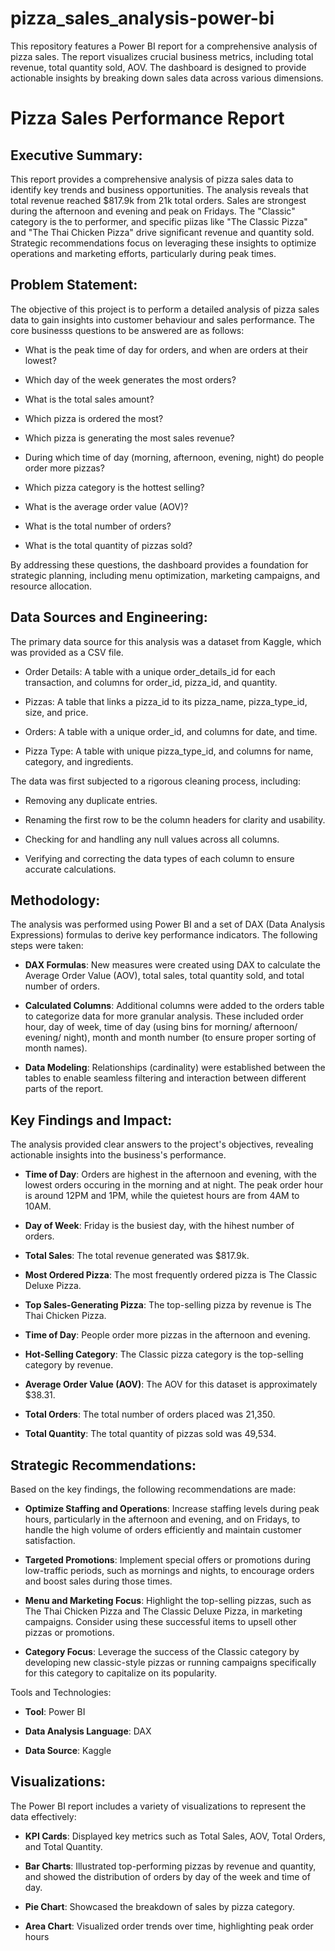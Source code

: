 # pizza_sales_analysis-power-bi
This repository features a Power BI report for a comprehensive analysis of pizza sales. The report visualizes crucial business metrics, including total revenue, total quantity sold, AOV. The dashboard is designed to provide actionable insights by breaking down sales data across various dimensions. 

# Pizza Sales Performance Report
## Executive Summary:
This report provides a comprehensive analysis of pizza sales data to identify key trends and business opportunities. The analysis reveals that total revenue reached $817.9k from 21k total orders. Sales are strongest during the afternoon and evening and peak on Fridays. The "Classic" category is the to performer, and specific piizas like "The Classic Pizza" and "The Thai Chicken Pizza" drive significant revenue and quantity sold. Strategic recommendations focus on leveraging these insights to optimize operations and marketing efforts, particularly during peak times. 

## Problem Statement:
The objective of this project is to perform a detailed analysis of pizza sales data to gain insights into customer behaviour and sales performance. The core businesss questions to be answered are as follows:

- What is the peak time of day for orders, and when are orders at their lowest?

- Which day of the week generates the most orders?

- What is the total sales amount?

- Which pizza is ordered the most?

- Which pizza is generating the most sales revenue?

- During which time of day (morning, afternoon, evening, night) do people order more pizzas?

- Which pizza category is the hottest selling?

- What is the average order value (AOV)?

- What is the total number of orders?

- What is the total quantity of pizzas sold?

By addressing these questions, the dashboard provides a foundation for strategic planning, including menu optimization, marketing campaigns, and resource allocation.

## Data Sources and Engineering:
The primary data source for this analysis was a dataset from Kaggle, which was provided as a CSV file. 

- Order Details: A table with a unique order_details_id for each transaction, and columns for order_id, pizza_id, and quantity.

- Pizzas: A table that links a pizza_id to its pizza_name, pizza_type_id, size, and price.

- Orders: A table with a unique order_id, and columns for date, and time.

- Pizza Type: A table with unique pizza_type_id, and columns for name, category, and ingredients.

The data was first subjected to a rigorous cleaning process, including:

- Removing any duplicate entries.

- Renaming the first row to be the column headers for clarity and usability.

- Checking for and handling any null values across all columns.

- Verifying and correcting the data types of each column to ensure accurate calculations.


## Methodology:
The analysis was performed using Power BI and a set of DAX (Data Analysis Expressions) formulas to derive key performance indicators. The following steps were taken:

- **DAX Formulas**: New measures were created using DAX to calculate the Average Order Value (AOV), total sales, total quantity sold, and total number of orders.

- **Calculated Columns**: Additional columns were added to the orders table to categorize data for more granular analysis. These included order hour, day of week, time of day (using bins for morning/ afternoon/ evening/ night), month and month number (to ensure proper sorting of month names).

- **Data Modeling**: Relationships (cardinality) were established between the tables to enable seamless filtering and interaction between different parts of the report.

## Key Findings and Impact:
The analysis provided clear answers to the project's objectives, revealing actionable insights into the business's performance.

- **Time of Day**: Orders are highest in the afternoon and evening, with the lowest orders occuring in the morning and at night. The peak order hour is around 12PM and 1PM, while the quietest hours are from 4AM to 10AM.

- **Day of Week**: Friday is the busiest day, with the hihest number of orders.

- **Total Sales**: The total revenue generated was $817.9k.

- **Most Ordered Pizza**: The most frequently ordered pizza is The Classic Deluxe Pizza.

- **Top Sales-Generating Pizza**: The top-selling pizza by revenue is The Thai Chicken Pizza.

- **Time of Day**: People order more pizzas in the afternoon and evening.

- **Hot-Selling Category**: The Classic pizza category is the top-selling category by revenue.

- **Average Order Value (AOV)**: The AOV for this dataset is approximately $38.31.

- **Total Orders**: The total number of orders placed was 21,350.

- **Total Quantity**: The total quantity of pizzas sold was 49,534.

## Strategic Recommendations:

Based on the key findings, the following recommendations are made:

- **Optimize Staffing and Operations**: Increase staffing levels during peak hours, particularly in the afternoon and evening, and on Fridays, to handle the high volume of orders efficiently and maintain customer satisfaction.

- **Targeted Promotions**: Implement special offers or promotions during low-traffic periods, such as mornings and nights, to encourage orders and boost sales during those times.

- **Menu and Marketing Focus**: Highlight the top-selling pizzas, such as The Thai Chicken Pizza and The Classic Deluxe Pizza, in marketing campaigns. Consider using these successful items to upsell other pizzas or promotions.

- **Category Focus**: Leverage the success of the Classic category by developing new classic-style pizzas or running campaigns specifically for this category to capitalize on its popularity.

Tools and Technologies:

- **Tool**: Power BI

- **Data Analysis Language**: DAX

- **Data Source**: Kaggle

## Visualizations:

The Power BI report includes a variety of visualizations to represent the data effectively:

- **KPI Cards**: Displayed key metrics such as Total Sales, AOV, Total Orders, and Total Quantity.

- **Bar Charts**: Illustrated top-performing pizzas by revenue and quantity, and showed the distribution of orders by day of the week and time of day.

- **Pie Chart**: Showcased the breakdown of sales by pizza category.

- **Area Chart**: Visualized order trends over time, highlighting peak order hours


